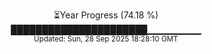 <p align="center">
⏳Year Progress (74.18 %) <br>
██████████████████████▁▁▁▁▁▁▁▁ <br>
<sub>Updated: Sun, 28 Sep 2025 18:28:10 GMT</sub>
</p>

